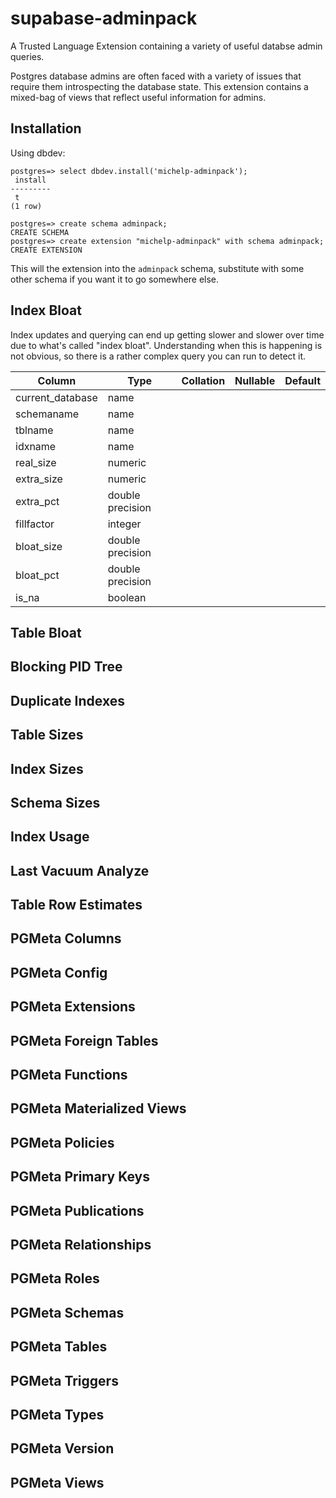 # supabase-adminpack

A Trusted Language Extension containing a variety of useful databse admin queries.

Postgres database admins are often faced with a variety of issues that
require them introspecting the database state.  This extension
contains a mixed-bag of views that reflect useful information for
admins.

## Installation

Using dbdev:

```
postgres=> select dbdev.install('michelp-adminpack');
 install
---------
 t
(1 row)

postgres=> create schema adminpack;
CREATE SCHEMA
postgres=> create extension "michelp-adminpack" with schema adminpack;
CREATE EXTENSION
```

This will the extension into the `adminpack` schema, substitute with
some other schema if you want it to go somewhere else.

## Index Bloat

Index updates and querying can end up getting slower and slower over
time due to what's called "index bloat".  Understanding when this is
happening is not obvious, so there is a rather complex query you can
run to detect it.

|      Column      |       Type       | Collation | Nullable | Default|
|------------------|------------------|-----------|----------|---------|
| current_database | name             |           |          ||
| schemaname       | name             |           |          ||
| tblname          | name             |           |          ||
| idxname          | name             |           |          ||
| real_size        | numeric          |           |          ||
| extra_size       | numeric          |           |          ||
| extra_pct        | double precision |           |          ||
| fillfactor       | integer          |           |          ||
| bloat_size       | double precision |           |          ||
| bloat_pct        | double precision |           |          ||
| is_na            | boolean          |           |          ||


## Table Bloat

## Blocking PID Tree

## Duplicate Indexes

## Table Sizes

## Index Sizes

## Schema Sizes

## Index Usage

## Last Vacuum Analyze

## Table Row Estimates

## PGMeta Columns

## PGMeta Config

## PGMeta Extensions

## PGMeta Foreign Tables

## PGMeta Functions

## PGMeta Materialized Views

## PGMeta Policies

## PGMeta Primary Keys

## PGMeta Publications

## PGMeta Relationships

## PGMeta Roles

## PGMeta Schemas

## PGMeta Tables

## PGMeta Triggers

## PGMeta Types

## PGMeta Version

## PGMeta Views
